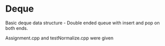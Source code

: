 # Deque
Basic deque data structure - Double ended queue with insert and pop on both ends.

Assignment.cpp and testNormalize.cpp were given
